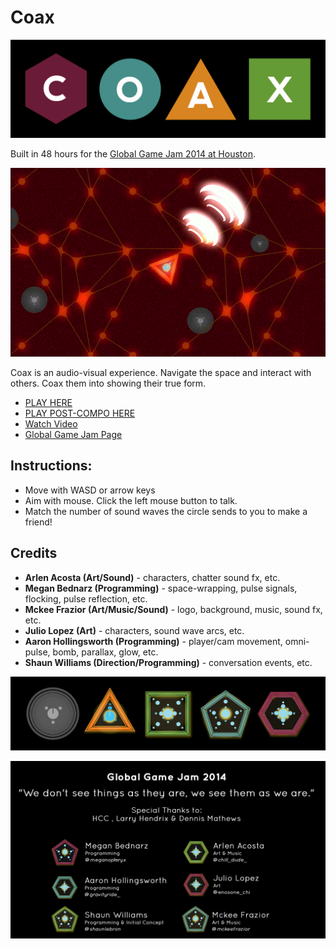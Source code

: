 Coax
====

![logo](readme_img/logo.png)

Built in 48 hours for the [Global Game Jam 2014 at Houston](http://globalgamejam.org/2014/games/coax).

![screen](readme_img/screen.png)

Coax is an audio-visual experience. Navigate the space and interact with
others. Coax them into showing their true form. 

- [PLAY HERE](https://dl.dropboxusercontent.com/u/2334881/CoaxWeb/WebPlayer.html)
- [PLAY POST-COMPO HERE](https://dl.dropboxusercontent.com/u/260831292/Coax-Post-Compo/play.html)
- [Watch Video](http://www.youtube.com/watch?v=frcOn1aVcYs)
- [Global Game Jam Page](http://globalgamejam.org/2014/games/coax)

## Instructions: 

- Move with WASD or arrow keys
- Aim with mouse. Click the left mouse button to talk.
- Match the number of sound waves the circle sends to you to make a friend!

## Credits

- __Arlen Acosta (Art/Sound)__ - characters, chatter sound fx, etc.
- __Megan Bednarz (Programming)__ - space-wrapping, pulse signals, flocking, pulse reflection, etc.
- __Mckee Frazior (Art/Music/Sound)__ - logo, background, music, sound fx, etc.
- __Julio Lopez (Art)__ - characters, sound wave arcs, etc.
- __Aaron Hollingsworth (Programming)__ - player/cam movement, omni-pulse, bomb, parallax, glow, etc.
- __Shaun Williams (Direction/Programming)__ - conversation events, etc.

![shapes](readme_img/shapes.png)

![credits](readme_img/credits.png)
